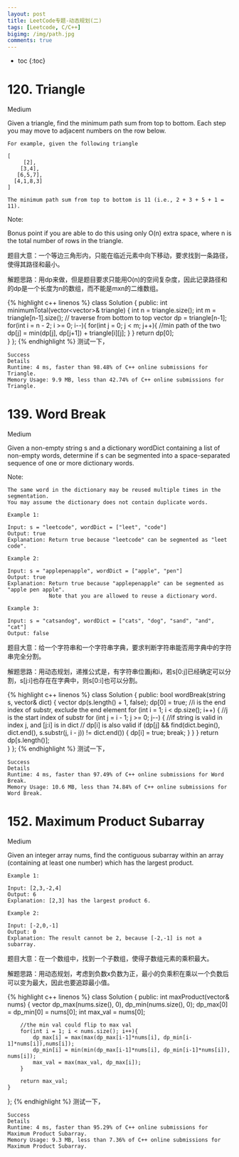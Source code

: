```yaml
---
layout: post
title: LeetCode专题-动态规划(二)
tags: [Leetcode, C/C++]
bigimg: /img/path.jpg
comments: true
---
```


* toc
{:toc}

# 120. Triangle

Medium

Given a triangle, find the minimum path sum from top to bottom. Each step you may move to adjacent numbers on the row below.

```
For example, given the following triangle

[
     [2],
    [3,4],
   [6,5,7],
  [4,1,8,3]
]

The minimum path sum from top to bottom is 11 (i.e., 2 + 3 + 5 + 1 = 11).
```

Note:

Bonus point if you are able to do this using only O(n) extra space, where n is the total number of rows in the triangle.

题目大意：一个等边三角形内，只能在临近元素中向下移动，要求找到一条路径，使得其路径和最小。

解题思路：用dp来做，但是题目要求只能用O(n)的空间复杂度，因此记录路径和的dp是一个长度为n的数组，而不能是mxn的二维数组。

{% highlight c++ linenos %}
class Solution {
public:
    int minimumTotal(vector<vector<int>>& triangle) {
        int n = triangle.size();
        int m = triangle[n-1].size();
        // traverse from bottom to top
        vector<int> dp = triangle[n-1];
        for(int i = n - 2; i >= 0; i--){
            for(int j = 0; j < m; j++){
                //min path of the two
                dp[j] = min(dp[j], dp[j+1]) + triangle[i][j];
            }
        }
        return dp[0];        
    }
};
{% endhighlight %}
测试一下，
```
Success
Details
Runtime: 4 ms, faster than 98.48% of C++ online submissions for Triangle.
Memory Usage: 9.9 MB, less than 42.74% of C++ online submissions for Triangle.
```

# 139. Word Break

Medium

Given a non-empty string s and a dictionary wordDict containing a list of non-empty words, determine if s can be segmented into a space-separated sequence of one or more dictionary words.

Note:

    The same word in the dictionary may be reused multiple times in the segmentation.
    You may assume the dictionary does not contain duplicate words.

```
Example 1:

Input: s = "leetcode", wordDict = ["leet", "code"]
Output: true
Explanation: Return true because "leetcode" can be segmented as "leet code".

Example 2:

Input: s = "applepenapple", wordDict = ["apple", "pen"]
Output: true
Explanation: Return true because "applepenapple" can be segmented as "apple pen apple".
             Note that you are allowed to reuse a dictionary word.

Example 3:

Input: s = "catsandog", wordDict = ["cats", "dog", "sand", "and", "cat"]
Output: false
```

题目大意：给一个字符串和一个字符串字典，要求判断字符串能否用字典中的字符串完全分割。

解题思路：用动态规划，递推公式是，有字符串位置j和i，若s\[0:j\]已经确定可以分割，s\[j:i\]也存在在字典中，则s\[0:i\]也可以分割。

{% highlight c++ linenos %}
class Solution {
public:
    bool wordBreak(string s, vector<string>& dict) {
        vector<bool> dp(s.length() + 1, false);
        dp[0] = true;
        //i is the end index of substr, exclude the end element
        for (int i = 1; i < dp.size(); i++) {
            //j is the start index of substr
            for (int j = i - 1; j >= 0; j--) {
                //if string is valid in index j, and [j:i] is in dict
                //  dp[i] is also valid
                if (dp[j] && 
                   find(dict.begin(), dict.end(), s.substr(j, i - j)) != dict.end()) {
                    dp[i] = true;
                    break; 
                }
            }
        }
        return dp[s.length()];        
    }
};
{% endhighlight %}
测试一下，
```
Success
Details
Runtime: 4 ms, faster than 97.49% of C++ online submissions for Word Break.
Memory Usage: 10.6 MB, less than 74.84% of C++ online submissions for Word Break.
```

# 152. Maximum Product Subarray

Medium

Given an integer array nums, find the contiguous subarray within an array (containing at least one number) which has the largest product.

```
Example 1:

Input: [2,3,-2,4]
Output: 6
Explanation: [2,3] has the largest product 6.

Example 2:

Input: [-2,0,-1]
Output: 0
Explanation: The result cannot be 2, because [-2,-1] is not a subarray.
```

题目大意：在一个数组中，找到一个子数组，使得子数组元素的乘积最大。

解题思路：用动态规划，考虑到负数x负数为正，最小的负乘积在乘以一个负数后可以变为最大，因此也要追踪最小值。

{% highlight c++ linenos %}
class Solution {
public:
    int maxProduct(vector<int>& nums) {
        vector<int> dp_max(nums.size(), 0), dp_min(nums.size(), 0);
        dp_max[0] = dp_min[0] = nums[0];
        int max_val = nums[0];

        //the min val could flip to max val
        for(int i = 1; i < nums.size(); i++){
            dp_max[i] = max(max(dp_max[i-1]*nums[i], dp_min[i-1]*nums[i]),nums[i]);
            dp_min[i] = min(min(dp_max[i-1]*nums[i], dp_min[i-1]*nums[i]), nums[i]);
            max_val = max(max_val, dp_max[i]);
        }

        return max_val;      
    }
};
{% endhighlight %}
测试一下，
```
Success
Details
Runtime: 4 ms, faster than 95.29% of C++ online submissions for Maximum Product Subarray.
Memory Usage: 9.3 MB, less than 7.36% of C++ online submissions for Maximum Product Subarray.
```